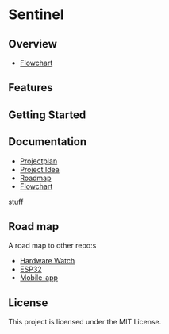 # Sentinel

## Overview
- [Flowchart](docs/PLANNING/FLOWCHART/Project_Sentinel.drawio.svg)

## Features

## Getting Started

## Documentation
- [Projectplan](docs/PROJECTPLAN.md)
- [Project Idea](docs/idea.md)
- [Roadmap](/later)
- [Flowchart](docs/PLANNING/FLOWCHART/Project_Sentinel.drawio.svg)

stuff

## Road map
A road map to other repo:s

- [Hardware Watch](https://github.com/chas-challenge-code-6/hardware-watch)
- [ESP32](https://github.com/chas-challenge-code-6/hardware-esp32)
- [Mobile-app](https://github.com/chas-challenge-code-6/mobile-app)

## License
This project is licensed under the MIT License.
